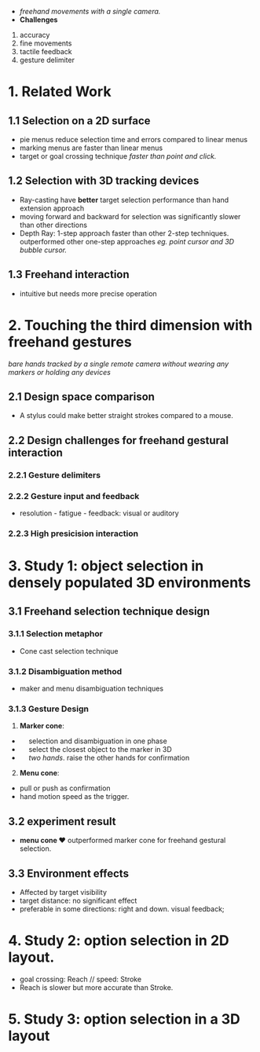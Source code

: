 - *freehand movements with a single camera.*
- **Challenges**
1. accuracy
2. fine movements
3. tactile feedback
4. gesture delimiter
# 1. Related Work
## 1.1 Selection on a 2D surface
* pie menus reduce selection time and errors compared to linear menus
* marking menus are faster than linear menus
* target or goal crossing technique  *faster than point and click.*
## 1.2 Selection with 3D tracking devices
- Ray-casting have **better** target selection performance than hand extension approach
- moving forward and backward for selection was significantly slower than other directions
- Depth Ray: 1-step approach faster than other 2-step techniques.\
outperformed other one-step approaches *eg. point cursor and 3D bubble cursor.*
## 1.3 Freehand interaction
- intuitive but needs more precise operation
# 2. Touching the third dimension with freehand gestures
*bare hands tracked by a single remote camera without wearing any markers or holding any devices*
## 2.1 Design space comparison
- A stylus could make better straight strokes compared to a mouse.
## 2.2 Design challenges for freehand gestural interaction
### 2.2.1 Gesture delimiters
### 2.2.2 Gesture input and feedback
- resolution - fatigue - feedback: visual or auditory
### 2.2.3 High presicision interaction
# 3. Study 1: object selection in densely populated 3D environments
## 3.1 Freehand selection technique design
### 3.1.1 Selection metaphor
- Cone cast selection technique
### 3.1.2 Disambiguation method
- maker and menu disambiguation techniques
### 3.1.3 Gesture Design
1. **Marker cone**:
- &ensp;&ensp; selection and disambiguation in one phase
- &ensp;&ensp; select the closest object to the marker in 3D
- &ensp;&ensp; *two hands*. raise the other hands for confirmation
2. **Menu cone**:
- pull or push as confirmation
- hand motion speed as the trigger.
## 3.2 experiment result
- **menu cone ❤️** outperformed marker cone for freehand gestural selection.
## 3.3 Environment effects
- Affected by target visibility
- target distance: no significant effect
- preferable in some directions: right and down. visual feedback;
# 4. Study 2: option selection in 2D layout.
- goal crossing: Reach // speed: Stroke
- Reach is slower but more accurate than Stroke.
# 5. Study 3: option selection in a 3D layout
